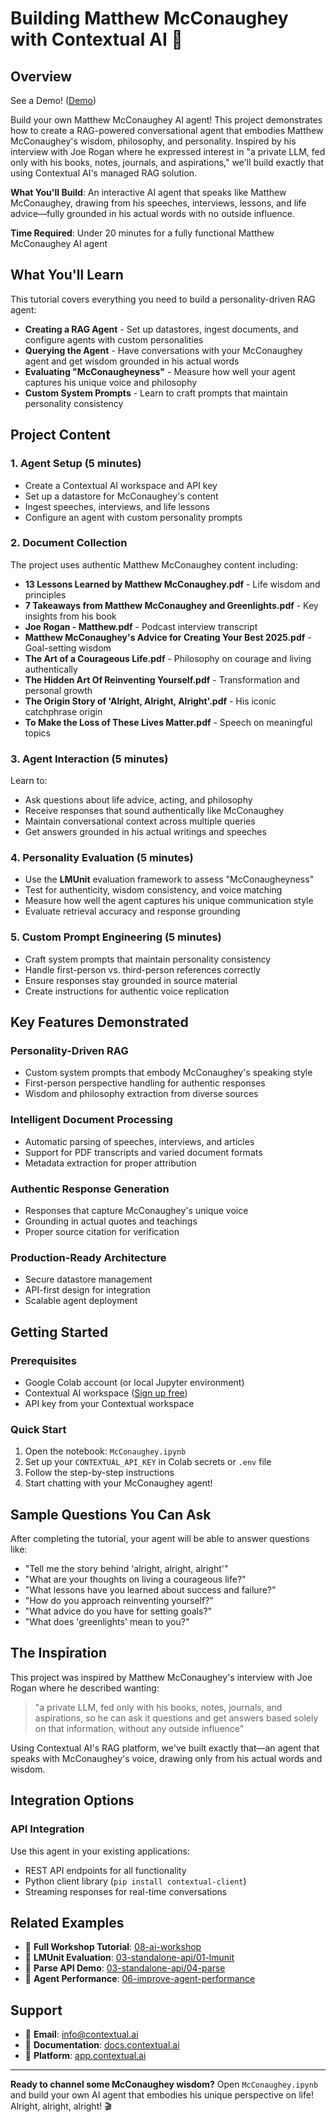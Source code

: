 # Building Matthew McConaughey with Contextual AI 🚀

## Overview

See a Demo! ([Demo](https://www.alrightalrightalright.ai/))

Build your own Matthew McConaughey AI agent! This project demonstrates how to create a RAG-powered conversational agent that embodies Matthew McConaughey's wisdom, philosophy, and personality. Inspired by his interview with Joe Rogan where he expressed interest in "a private LLM, fed only with his books, notes, journals, and aspirations," we'll build exactly that using Contextual AI's managed RAG solution.

**What You'll Build**: An interactive AI agent that speaks like Matthew McConaughey, drawing from his speeches, interviews, lessons, and life advice—fully grounded in his actual words with no outside influence.

**Time Required**: Under 20 minutes for a fully functional Matthew McConaughey AI agent

## What You'll Learn

This tutorial covers everything you need to build a personality-driven RAG agent:

- **Creating a RAG Agent** - Set up datastores, ingest documents, and configure agents with custom personalities
- **Querying the Agent** - Have conversations with your McConaughey agent and get wisdom grounded in his actual words
- **Evaluating "McConaugheyness"** - Measure how well your agent captures his unique voice and philosophy
- **Custom System Prompts** - Learn to craft prompts that maintain personality consistency

## Project Content

### 1. Agent Setup (5 minutes)
- Create a Contextual AI workspace and API key
- Set up a datastore for McConaughey's content
- Ingest speeches, interviews, and life lessons
- Configure an agent with custom personality prompts

### 2. Document Collection
The project uses authentic Matthew McConaughey content including:
- **13 Lessons Learned by Matthew McConaughey.pdf** - Life wisdom and principles
- **7 Takeaways from Matthew McConaughey and Greenlights.pdf** - Key insights from his book
- **Joe Rogan - Matthew.pdf** - Podcast interview transcript
- **Matthew McConaughey's Advice for Creating Your Best 2025.pdf** - Goal-setting wisdom
- **The Art of a Courageous Life.pdf** - Philosophy on courage and living authentically
- **The Hidden Art Of Reinventing Yourself.pdf** - Transformation and personal growth
- **The Origin Story of 'Alright, Alright, Alright'.pdf** - His iconic catchphrase origin
- **To Make the Loss of These Lives Matter.pdf** - Speech on meaningful topics

### 3. Agent Interaction (5 minutes)
Learn to:
- Ask questions about life advice, acting, and philosophy
- Receive responses that sound authentically like McConaughey
- Maintain conversational context across multiple queries
- Get answers grounded in his actual writings and speeches

### 4. Personality Evaluation (5 minutes)
- Use the **LMUnit** evaluation framework to assess "McConaugheyness"
- Test for authenticity, wisdom consistency, and voice matching
- Measure how well the agent captures his unique communication style
- Evaluate retrieval accuracy and response grounding

### 5. Custom Prompt Engineering (5 minutes)
- Craft system prompts that maintain personality consistency
- Handle first-person vs. third-person references correctly
- Ensure responses stay grounded in source material
- Create instructions for authentic voice replication

## Key Features Demonstrated

### Personality-Driven RAG
- Custom system prompts that embody McConaughey's speaking style
- First-person perspective handling for authentic responses
- Wisdom and philosophy extraction from diverse sources

### Intelligent Document Processing
- Automatic parsing of speeches, interviews, and articles
- Support for PDF transcripts and varied document formats
- Metadata extraction for proper attribution

### Authentic Response Generation
- Responses that capture McConaughey's unique voice
- Grounding in actual quotes and teachings
- Proper source citation for verification

### Production-Ready Architecture
- Secure datastore management
- API-first design for integration
- Scalable agent deployment

## Getting Started

### Prerequisites
- Google Colab account (or local Jupyter environment)
- Contextual AI workspace ([Sign up free](https://contextual.ai/?utm_campaign=McConaughey&utm_source=contextualai&utm_medium=github&utm_content=notebook))
- API key from your Contextual workspace

### Quick Start
1. Open the notebook: `McConaughey.ipynb`
2. Set up your `CONTEXTUAL_API_KEY` in Colab secrets or `.env` file
3. Follow the step-by-step instructions
4. Start chatting with your McConaughey agent!

## Sample Questions You Can Ask

After completing the tutorial, your agent will be able to answer questions like:

- "Tell me the story behind 'alright, alright, alright'"
- "What are your thoughts on living a courageous life?"
- "What lessons have you learned about success and failure?"
- "How do you approach reinventing yourself?"
- "What advice do you have for setting goals?"
- "What does 'greenlights' mean to you?"

## The Inspiration

This project was inspired by Matthew McConaughey's interview with Joe Rogan where he described wanting:

> "a private LLM, fed only with his books, notes, journals, and aspirations, so he can ask it questions and get answers based solely on that information, without any outside influence"

Using Contextual AI's RAG platform, we've built exactly that—an agent that speaks with McConaughey's voice, drawing only from his actual words and wisdom.

## Integration Options

### API Integration
Use this agent in your existing applications:
- REST API endpoints for all functionality
- Python client library (`pip install contextual-client`)
- Streaming responses for real-time conversations

## Related Examples

- 🔗 **Full Workshop Tutorial**: [08-ai-workshop](../08-ai-workshop/)
- 🔗 **LMUnit Evaluation**: [03-standalone-api/01-lmunit](../03-standalone-api/01-lmunit/)
- 🔗 **Parse API Demo**: [03-standalone-api/04-parse](../03-standalone-api/04-parse/)
- 🔗 **Agent Performance**: [06-improve-agent-performance](../06-improve-agent-performance/)

## Support

- 📧 **Email**: info@contextual.ai
- 📖 **Documentation**: [docs.contextual.ai](https://docs.contextual.ai/)
- 🏢 **Platform**: [app.contextual.ai](https://app.contextual.ai/)

---

**Ready to channel some McConaughey wisdom?** Open `McConaughey.ipynb` and build your own AI agent that embodies his unique perspective on life! Alright, alright, alright! 🎬
